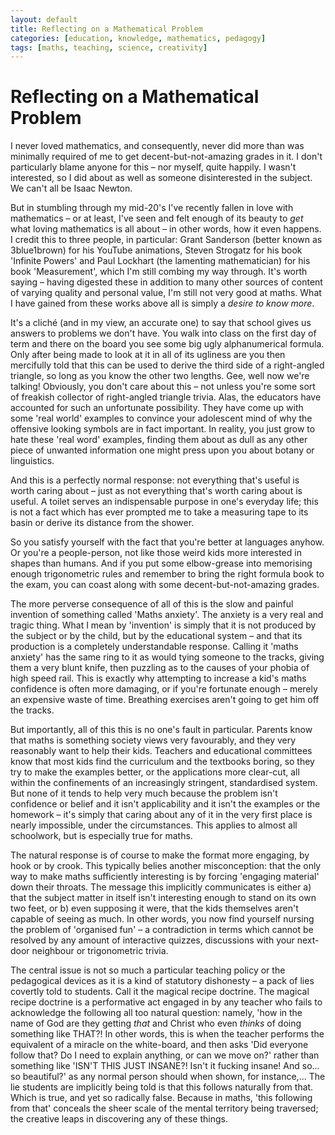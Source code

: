 ```yaml
---
layout: default
title: Reflecting on a Mathematical Problem
categories: [education, knowledge, mathematics, pedagogy]
tags: [maths, teaching, science, creativity]
---
```

# Reflecting on a Mathematical Problem

I never loved mathematics, and consequently, never did more than was minimally required of me to get decent-but-not-amazing grades in it. I don't particularly blame anyone for this – nor myself, quite happily. I wasn't interested, so I did about as well as someone disinterested in the subject. We can't all be Isaac Newton.

But in stumbling through my mid-20's I've recently fallen in love with mathematics – or at least, I've seen and felt enough of its beauty to *get* what loving mathematics is all about – in other words, how it even happens. I credit this to three people, in particular: Grant Sanderson (better known as 3blue1brown) for his YouTube animations, Steven Strogatz for his book 'Infinite Powers' and Paul Lockhart (the lamenting mathematician) for his book 'Measurement', which I'm still combing my way through. It's worth saying – having digested these in addition to many other sources of content of varying quality and personal value, I'm still not very good at maths. What I have gained from these works above all is simply a *desire to know more*.

It's a cliché (and in my view, an accurate one) to say that school gives us answers to problems we don't have. You walk into class on the first day of term and there on the board you see some big ugly alphanumerical formula. Only after being made to look at it in all of its ugliness are you then mercifully told that this can be used to derive the third side of a right-angled triangle, so long as you know the other two lengths. Gee, well now we're talking! Obviously, you don't care about this – not unless you're some sort of freakish collector of right-angled triangle trivia. Alas, the educators have accounted for such an unfortunate possibility. They have come up with some 'real world' examples to convince your adolescent mind of why the offensive looking symbols are in fact important. In reality, you just grow to hate these 'real word' examples, finding them about as dull as any other piece of unwanted information one might press upon you about botany or linguistics.

And this is a perfectly normal response: not everything that's useful is worth caring about – just as not everything that's worth caring about is useful. A toilet serves an indispensable purpose in one's everyday life; this is not a fact which has ever prompted me to take a measuring tape to its basin or derive its distance from the shower.

So you satisfy yourself with the fact that you're better at languages anyhow. Or you're a people-person, not like those weird kids more interested in shapes than humans. And if you put some elbow-grease into memorising enough trigonometric rules and remember to bring the right formula book to the exam, you can coast along with some decent-but-not-amazing grades.

The more perverse consequence of all of this is the slow and painful invention of something called 'Maths anxiety'. The anxiety is a very real and tragic thing. What I mean by 'invention' is simply that it is not produced by the subject or by the child, but by the educational system – and that its production is a completely understandable response. Calling it 'maths anxiety' has the same ring to it as would tying someone to the tracks, giving them a very blunt knife, then puzzling as to the causes of your phobia of high speed rail. This is exactly why attempting to increase a kid's maths confidence is often more damaging, or if you're fortunate enough – merely an expensive waste of time. Breathing exercises aren't going to get him off the tracks.

But importantly, all of this this is no one's fault in particular. Parents know that maths is something society views very favourably, and they very reasonably want to help their kids. Teachers and educational committees know that most kids find the curriculum and the textbooks boring, so they try to make the examples better, or the applications more clear-cut, all within the confinements of an increasingly stringent, standardised system. But none of it tends to help very much because the problem isn't confidence or belief and it isn't applicability and it isn't the examples or the homework – it's simply that caring about any of it in the very first place is nearly impossible, under the circumstances. This applies to almost all schoolwork, but is especially true for maths.

The natural response is of course to make the format more engaging, by hook or by crook. This typically belies another misconception: that the only way to make maths sufficiently interesting is by forcing 'engaging material' down their throats. The message this implicitly communicates is either a) that the subject matter in itself isn't interesting enough to stand on its own two feet, or b) even supposing it were, that the kids themselves aren't capable of seeing as much. In other words, you now find yourself nursing the problem of 'organised fun' – a contradiction in terms which cannot be resolved by any amount of interactive quizzes, discussions with your next-door neighbour or trigonometric trivia.

The central issue is not so much a particular teaching policy or the pedagogical devices as it is a kind of statutory dishonesty – a pack of lies covertly told to students. Call it the magical recipe doctrine. The magical recipe doctrine is a performative act engaged in by any teacher who fails to acknowledge the following all too natural question: namely, 'how in the name of God are they getting *that* and Christ who even *thinks* of doing something like THAT?! In other words, this is when the teacher performs the equivalent of a miracle on the white-board, and then asks 'Did everyone follow that? Do I need to explain anything, or can we move on?' rather than something like 'ISN'T THIS JUST INSANE?! Isn't it fucking insane! And so... so beautiful?' as any normal person should when shown, for instance,... The lie students are implicitly being told is that this follows naturally from that. Which is true, and yet so radically false. Because in maths, 'this following from that' conceals the sheer scale of the mental territory being traversed; the creative leaps in discovering any of these things. 

